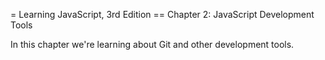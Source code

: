 = Learning JavaScript, 3rd Edition
== Chapter 2: JavaScript Development Tools

In this chapter we're learning about Git and other development tools.